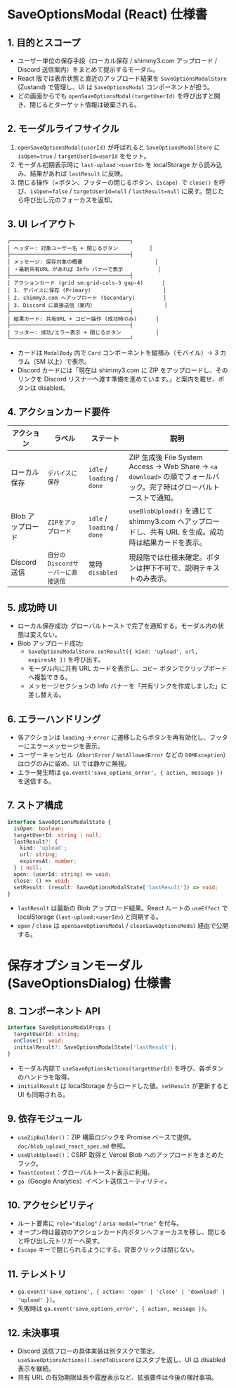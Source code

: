# SaveOptionsModal (React) 仕様書

## 1. 目的とスコープ
- ユーザー単位の保存手段（ローカル保存 / shimmy3.com アップロード / Discord 送信案内）をまとめて提示するモーダル。
- React 版では表示状態と直近のアップロード結果を `SaveOptionsModalStore` (Zustand) で管理し、UI は `SaveOptionsModal` コンポーネントが担う。
- どの画面からでも `openSaveOptionsModal(targetUserId)` を呼び出すと開き、閉じるとターゲット情報は破棄される。

## 2. モーダルライフサイクル
1. `openSaveOptionsModal(userId)` が呼ばれると `SaveOptionsModalStore` に `isOpen=true` / `targetUserId=userId` をセット。
2. モーダル初期表示時に `last-upload:<userId>` を localStorage から読み込み、結果があれば `lastResult` に反映。
3. 閉じる操作（×ボタン、フッターの閉じるボタン、`Escape`）で `close()` を呼び、`isOpen=false` / `targetUserId=null` / `lastResult=null` に戻す。閉じたら呼び出し元のフォーカスを返却。

## 3. UI レイアウト
```
┌──────────────────────────────────────┐
│ ヘッダー: 対象ユーザー名 + 閉じるボタン          │
├──────────────────────────────────────┤
│ メッセージ: 保存対象の概要                       │
│ ・最新共有URL があれば Info バナーで表示           │
├──────────────────────────────────────┤
│ アクションカード (grid sm:grid-cols-3 gap-4)      │
│ 1. デバイスに保存 (Primary)                       │
│ 2. shimmy3.com へアップロード (Secondary)         │
│ 3. Discord に直接送信（案内）                      │
├──────────────────────────────────────┤
│ 結果カード: 共有URL + コピー操作 (成功時のみ)      │
├──────────────────────────────────────┤
│ フッター: 成功/エラー表示 + 閉じるボタン           │
└──────────────────────────────────────┘
```
- カードは `ModalBody` 内で `Card` コンポーネントを縦積み（モバイル）→ 3 カラム（SM 以上）で表示。
- Discord カードには「現在は shimmy3.com に ZIP をアップロードし、そのリンクを Discord リスナーへ渡す準備を進めています。」と案内を載せ、ボタンは disabled。

## 4. アクションカード要件
| アクション | ラベル | ステート | 説明 |
|------------|--------|----------|------|
| ローカル保存 | `デバイスに保存` | `idle` / `loading` / `done` | ZIP 生成後 File System Access → Web Share → `<a download>` の順でフォールバック。完了時はグローバルトーストで通知。|
| Blob アップロード | `ZIPをアップロード` | `idle` / `loading` / `done` | `useBlobUpload()` を通じて shimmy3.com へアップロードし、共有 URL を生成。成功時は結果カードを表示。|
| Discord 送信 | `自分のDiscordサーバーに直接送信` | 常時 `disabled` | 現段階では仕様未確定。ボタンは押下不可で、説明テキストのみ表示。|

## 5. 成功時 UI
- ローカル保存成功: グローバルトーストで完了を通知する。モーダル内の状態は変えない。
- Blob アップロード成功:
  - `SaveOptionsModalStore.setResult({ kind: 'upload', url, expiresAt })` を呼び出す。
  - モーダル内に共有 URL カードを表示し、`コピー` ボタンでクリップボードへ複製できる。
  - メッセージセクションの Info バナーを「共有リンクを作成しました」に差し替える。

## 6. エラーハンドリング
- 各アクションは `loading` → `error` に遷移したらボタンを再有効化し、フッターにエラーメッセージを表示。
- ユーザーキャンセル（`AbortError` / `NotAllowedError` などの `DOMException`）はログのみに留め、UI では静かに無視。
- エラー発生時は `ga.event('save_options_error', { action, message })` を送信する。

## 7. ストア構成
```ts
interface SaveOptionsModalState {
  isOpen: boolean;
  targetUserId: string | null;
  lastResult?: {
    kind: 'upload';
    url: string;
    expiresAt: number;
  } | null;
  open: (userId: string) => void;
  close: () => void;
  setResult: (result: SaveOptionsModalState['lastResult']) => void;
}
```
- `lastResult` は最新の Blob アップロード結果。React ルートの `useEffect` で localStorage (`last-upload:<userId>`) と同期する。
- `open` / `close` は `openSaveOptionsModal` / `closeSaveOptionsModal` 経由で公開する。
# 保存オプションモーダル (SaveOptionsDialog) 仕様書

## 8. コンポーネント API
```ts
interface SaveOptionsModalProps {
  targetUserId: string;
  onClose(): void;
  initialResult?: SaveOptionsModalState['lastResult'];
}
```
- モーダル内部で `useSaveOptionsActions(targetUserId)` を呼び、各ボタンのハンドラを取得。
- `initialResult` は localStorage からロードした値。`setResult` が更新すると UI も同期される。

## 9. 依存モジュール
- `useZipBuilder()`：ZIP 構築ロジックを Promise ベースで提供。`doc/blob_upload_react_spec.md` 参照。
- `useBlobUpload()`：CSRF 取得と Vercel Blob へのアップロードをまとめたフック。
- `ToastContext`：グローバルトースト表示に利用。
- `ga`（Google Analytics）イベント送信ユーティリティ。

## 10. アクセシビリティ
- ルート要素に `role="dialog"` / `aria-modal="true"` を付与。
- オープン時は最初のアクションカード内ボタンへフォーカスを移し、閉じると呼び出し元トリガーへ戻す。
- `Escape` キーで閉じられるようにする。背景クリックは閉じない。

## 11. テレメトリ
- `ga.event('save_options', { action: 'open' | 'close' | 'download' | 'upload' })`。
- 失敗時は `ga.event('save_options_error', { action, message })`。

## 12. 未決事項
- Discord 送信フローの具体実装は別タスクで策定。`useSaveOptionsActions().sendToDiscord` はスタブを返し、UI は disabled 表示を継続。
- 共有 URL の有効期限延長や履歴表示など、拡張要件は今後の検討事項。

